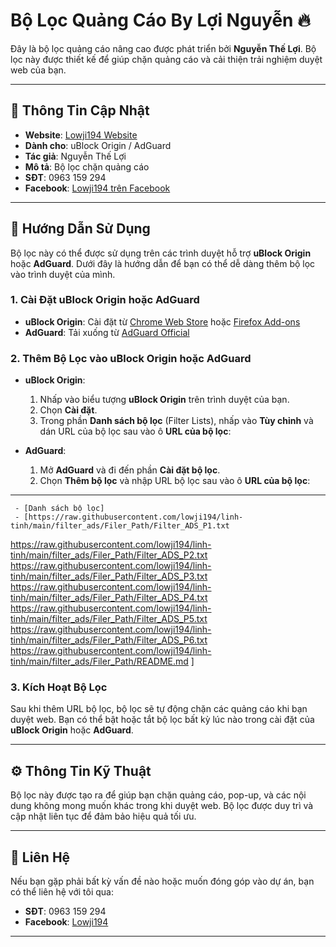 # **Bộ Lọc Quảng Cáo By Lợi Nguyễn** 🔥

Đây là bộ lọc quảng cáo nâng cao được phát triển bởi **Nguyễn Thế Lợi**. Bộ lọc này được thiết kế để giúp chặn quảng cáo và cải thiện trải nghiệm duyệt web của bạn.

---

## 📅 **Thông Tin Cập Nhật**

- **Website**: [Lowji194 Website](https://lowji194.github.io)
- **Dành cho**: uBlock Origin / AdGuard
- **Tác giả**: Nguyễn Thế Lợi
- **Mô tả**: Bộ lọc chặn quảng cáo
- **SĐT**: 0963 159 294
- **Facebook**: [Lowji194 trên Facebook](https://www.facebook.com/Lowji194/)

---

## 🚀 **Hướng Dẫn Sử Dụng**

Bộ lọc này có thể được sử dụng trên các trình duyệt hỗ trợ **uBlock Origin** hoặc **AdGuard**. Dưới đây là hướng dẫn để bạn có thể dễ dàng thêm bộ lọc vào trình duyệt của mình.

### 1. **Cài Đặt uBlock Origin hoặc AdGuard**

- **uBlock Origin**: Cài đặt từ [Chrome Web Store](https://chrome.google.com/webstore/detail/ublock-origin) hoặc [Firefox Add-ons](https://addons.mozilla.org/en-US/firefox/addon/ublock-origin/)
- **AdGuard**: Tải xuống từ [AdGuard Official](https://adguard.com)

### 2. **Thêm Bộ Lọc vào uBlock Origin hoặc AdGuard**

- **uBlock Origin**:
  1. Nhấp vào biểu tượng **uBlock Origin** trên trình duyệt của bạn.
  2. Chọn **Cài đặt**.
  3. Trong phần **Danh sách bộ lọc** (Filter Lists), nhấp vào **Tùy chỉnh** và dán URL của bộ lọc sau vào ô **URL của bộ lọc**:

- **AdGuard**:
  1. Mở **AdGuard** và đi đến phần **Cài đặt bộ lọc**.
  2. Chọn **Thêm bộ lọc** và nhập URL bộ lọc sau vào ô **URL của bộ lọc**:

---

     - [Danh sách bộ lọc]
     - [https://raw.githubusercontent.com/lowji194/linh-tinh/main/filter_ads/Filer_Path/Filter_ADS_P1.txt
https://raw.githubusercontent.com/lowji194/linh-tinh/main/filter_ads/Filer_Path/Filter_ADS_P2.txt
https://raw.githubusercontent.com/lowji194/linh-tinh/main/filter_ads/Filer_Path/Filter_ADS_P3.txt
https://raw.githubusercontent.com/lowji194/linh-tinh/main/filter_ads/Filer_Path/Filter_ADS_P4.txt
https://raw.githubusercontent.com/lowji194/linh-tinh/main/filter_ads/Filer_Path/Filter_ADS_P5.txt
https://raw.githubusercontent.com/lowji194/linh-tinh/main/filter_ads/Filer_Path/Filter_ADS_P6.txt
https://raw.githubusercontent.com/lowji194/linh-tinh/main/filter_ads/Filer_Path/README.md
]

### 3. **Kích Hoạt Bộ Lọc**

Sau khi thêm URL bộ lọc, bộ lọc sẽ tự động chặn các quảng cáo khi bạn duyệt web. Bạn có thể bật hoặc tắt bộ lọc bất kỳ lúc nào trong cài đặt của **uBlock Origin** hoặc **AdGuard**.

---

## ⚙️ **Thông Tin Kỹ Thuật**

Bộ lọc này được tạo ra để giúp bạn chặn quảng cáo, pop-up, và các nội dung không mong muốn khác trong khi duyệt web. Bộ lọc được duy trì và cập nhật liên tục để đảm bảo hiệu quả tối ưu.

---

## 📌 **Liên Hệ**

Nếu bạn gặp phải bất kỳ vấn đề nào hoặc muốn đóng góp vào dự án, bạn có thể liên hệ với tôi qua:

- **SĐT**: 0963 159 294
- **Facebook**: [Lowji194](https://www.facebook.com/Lowji194/)

---
